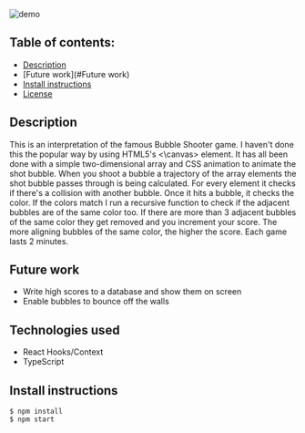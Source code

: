 ![demo](http://www.giphy.com/gifs/eHjcw2Ek7v8HfeB2Hb)

## Table of contents:
- [Description](#Description)
- [Future work](#Future work)
- [Install instructions](#Install-instructions)
- [License](#License)

## Description
This is an interpretation of the famous Bubble Shooter game. I haven't done this the popular way by using HTML5's <\canvas\> element. It has all been done with a simple two-dimensional array and CSS animation to animate the shot bubble. When you shoot a bubble a trajectory of the array elements the shot bubble passes through is being calculated. For every element it checks if there's a collision with another bubble. Once it hits a bubble, it checks the color. If the colors match I run a recursive function to check if the adjacent bubbles are of the same color too. If there are more than 3 adjacent bubbles of the same color they get removed and you increment your score. The more aligning bubbles of the same color, the higher the score. Each game lasts 2 minutes.

## Future work
- Write high scores to a database and show them on screen
- Enable bubbles to bounce off the walls

## Technologies used
- React Hooks/Context
- TypeScript

## Install instructions
```
$ npm install
$ npm start
```
